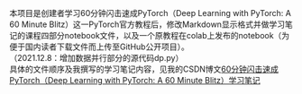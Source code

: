 本项目是创建者学习60分钟闪击速成PyTorch（Deep Learning with PyTorch: A 60 Minute Blitz）这一PyTorch官方教程后，修改Markdown显示格式并做学习笔记的课程四部分notebook文件，以及一个原教程在colab上发布的notebook（为便于国内读者下载文件而上传至GitHub公开项目）。  
（2021.12.8：增加数据并行部分的源代码dp.py）  
具体的文件顺序及我撰写的学习笔记内容，见我的CSDN博文[60分钟闪击速成PyTorch（Deep Learning with PyTorch: A 60 Minute Blitz）学习笔记](https://blog.csdn.net/PolarisRisingWar/article/details/116069338)